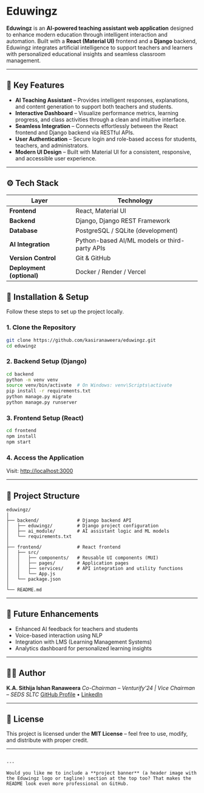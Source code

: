 # Eduwingz

**Eduwingz** is an **AI-powered teaching assistant web application** designed to enhance modern education through intelligent interaction and automation. Built with a **React (Material UI)** frontend and a **Django** backend, Eduwingz integrates artificial intelligence to support teachers and learners with personalized educational insights and seamless classroom management.

---

## 🧠 Key Features

- **AI Teaching Assistant** – Provides intelligent responses, explanations, and content generation to support both teachers and students.  
- **Interactive Dashboard** – Visualize performance metrics, learning progress, and class activities through a clean and intuitive interface.  
- **Seamless Integration** – Connects effortlessly between the React frontend and Django backend via RESTful APIs.  
- **User Authentication** – Secure login and role-based access for students, teachers, and administrators.  
- **Modern UI Design** – Built with Material UI for a consistent, responsive, and accessible user experience.  

---

## ⚙️ Tech Stack

| Layer | Technology |
|-------|-------------|
| **Frontend** | React, Material UI |
| **Backend** | Django, Django REST Framework |
| **Database** | PostgreSQL / SQLite (development) |
| **AI Integration** | Python-based AI/ML models or third-party APIs |
| **Version Control** | Git & GitHub |
| **Deployment (optional)** | Docker / Render / Vercel |

## 🚀 Installation & Setup

Follow these steps to set up the project locally.

### 1. Clone the Repository
```bash
git clone https://github.com/kasiranaweera/eduwingz.git
cd eduwingz
````

### 2. Backend Setup (Django)

```bash
cd backend
python -m venv venv
source venv/bin/activate  # On Windows: venv\Scripts\activate
pip install -r requirements.txt
python manage.py migrate
python manage.py runserver
```

### 3. Frontend Setup (React)

```bash
cd frontend
npm install
npm start
```

### 4. Access the Application

Visit: [http://localhost:3000](http://localhost:3000)

---

## 📁 Project Structure

```
eduwingz/
│
├── backend/              # Django backend API
│   ├── eduwingz/         # Django project configuration
│   ├── ai_module/        # AI assistant logic and ML models
│   └── requirements.txt
│
├── frontend/             # React frontend
│   ├── src/
│   │   ├── components/   # Reusable UI components (MUI)
│   │   ├── pages/        # Application pages
│   │   ├── services/     # API integration and utility functions
│   │   └── App.js
│   └── package.json
│
└── README.md
```

---

## 🌟 Future Enhancements

* Enhanced AI feedback for teachers and students
* Voice-based interaction using NLP
* Integration with LMS (Learning Management Systems)
* Analytics dashboard for personalized learning insights

---

## 👨‍💻 Author

**K.A. Sithija Ishan Ranaweera**
*Co-Chairman – Venturify’24 | Vice Chairman – SEDS SLTC*
[GitHub Profile](https://github.com/kasiranaweera) • [LinkedIn](#)

---

## 🪪 License

This project is licensed under the **MIT License** – feel free to use, modify, and distribute with proper credit.

---

```

---

Would you like me to include a **project banner** (a header image with the Eduwingz logo or tagline) section at the top too? That makes the README look even more professional on GitHub.
```

